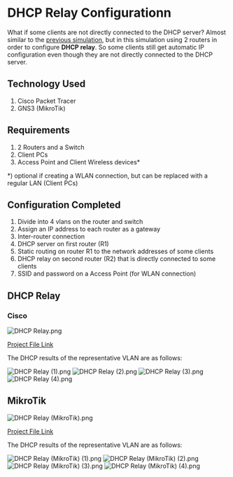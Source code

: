# DHCP Relay Configurationn
What if some clients are not directly connected to the DHCP server? Almost similar to the [previous simulation](https://github.com/eightball270/Basic-VLAN-and-DHCP-Server?tab=readme-ov-file#basic-vlan-and-dhcp-server), but in this simulation using 2 routers in order to configure **DHCP relay**. So some clients still get automatic IP configuration even though they are not directly connected to the DHCP server.

## Technology Used
1. Cisco Packet Tracer
2. GNS3 (MikroTik)

## Requirements
1. 2 Routers and a Switch
2. Client PCs
3. Access Point and Client Wireless devices*

*) optional if creating a WLAN connection, but can be replaced with a regular LAN (Client PCs)

## Configuration Completed
1. Divide into 4 vlans on the router and switch
2. Assign an IP address to each router as a gateway
3. Inter-router connection
4. DHCP server on first router (R1)
5. Static routing on router R1 to the network addresses of some clients
6. DHCP relay on second router (R2) that is directly connected to some clients
7. SSID and password on a Access Point (for WLAN connection)

## DHCP Relay
### Cisco

![DHCP Relay.png](https://github.com/eightball270/DHCP-Relay-Configuration/blob/main/Cisco/DHCP%20Relay.png)

[Project File Link](https://github.com/eightball270/DHCP-Relay-Configuration/blob/main/Cisco/DHCP%20Relay.pkt)

The DHCP results of the representative VLAN are as follows:

![DHCP Relay (1).png](https://github.com/eightball270/DHCP-Relay-Configuration/blob/main/Cisco/DHCP%20Relay%20(1).png) ![DHCP Relay (2).png](https://github.com/eightball270/DHCP-Relay-Configuration/blob/main/Cisco/DHCP%20Relay%20(2).png) ![DHCP Relay (3).png](https://github.com/eightball270/DHCP-Relay-Configuration/blob/main/Cisco/DHCP%20Relay%20(3).png) ![DHCP Relay (4).png](https://github.com/eightball270/DHCP-Relay-Configuration/blob/main/Cisco/DHCP%20Relay%20(4).png)

## MikroTik

![DHCP Relay (MikroTik).png](https://github.com/eightball270/DHCP-Relay-Configuration/blob/main/MikroTik/DHCP%20Relay%20(MikroTik).png)

[Project File Link](https://github.com/eightball270/DHCP-Relay-Configuration/blob/main/MikroTik/DHCP%20Relay.gns3project.7z)

The DHCP results of the representative VLAN are as follows:

![DHCP Relay (MikroTik) (1).png](https://github.com/eightball270/DHCP-Relay-Configuration/blob/main/MikroTik/DHCP%20Relay%20(MikroTik)%20(1).png) ![DHCP Relay (MikroTik) (2).png](https://github.com/eightball270/DHCP-Relay-Configuration/blob/main/MikroTik/DHCP%20Relay%20(MikroTik)%20(2).png) ![DHCP Relay (MikroTik) (3).png](https://github.com/eightball270/DHCP-Relay-Configuration/blob/main/MikroTik/DHCP%20Relay%20(MikroTik)%20(3).png) ![DHCP Relay (MikroTik) (4).png](https://github.com/eightball270/DHCP-Relay-Configuration/blob/main/MikroTik/DHCP%20Relay%20(MikroTik)%20(4).png)

